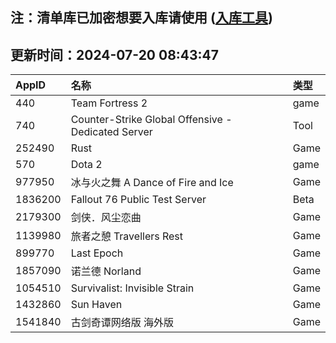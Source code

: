 ## 注：清单库已加密想要入库请使用 ([入库工具](https://github.com/BlankTMing/ManifestAutoUpdate/releases))

## 更新时间：2024-07-20 08:43:47
| AppID | 名称 | 类型  |
| :-------------------- | :----------------------------- | :----------- |
| 440 | Team Fortress 2| game |
| 740 | Counter-Strike Global Offensive - Dedicated Server| Tool |
| 252490 | Rust| Game |
| 570 | Dota 2| game |
| 977950 | 冰与火之舞 A Dance of Fire and Ice| Game |
| 1836200 | Fallout 76 Public Test Server| Beta |
| 2179300 | 剑侠．风尘恋曲| Game |
| 1139980 | 旅者之憩 Travellers Rest| Game |
| 899770 | Last Epoch| Game |
| 1857090 | 诺兰德 Norland| Game |
| 1054510 | Survivalist: Invisible Strain| Game |
| 1432860 | Sun Haven| Game |
| 1541840 | 古剑奇谭网络版 海外版| Game |
